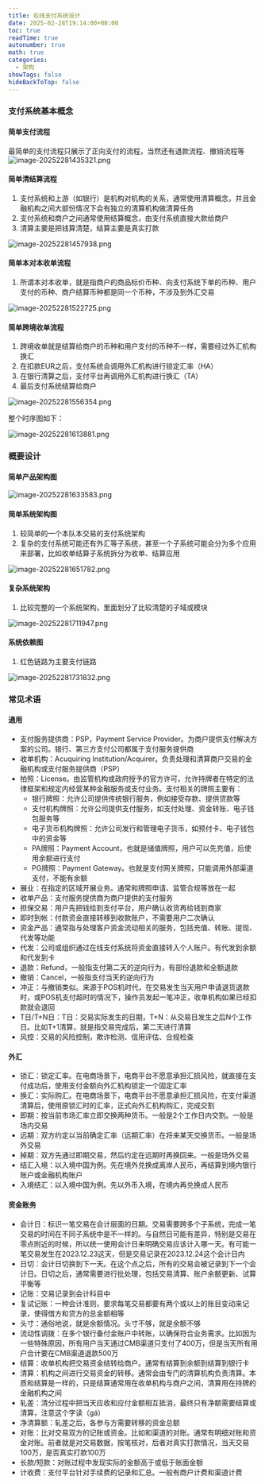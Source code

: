 ```yaml
---
title: 在线支付系统设计
date: 2025-02-28T19:14:00+08:00
toc: true
readTime: true
autonumber: true
math: true
categories:
  - 架构
showTags: false
hideBackToTop: false
---
```

### 支付系统基本概念
#### 简单支付流程
最简单的支付流程只展示了正向支付的流程，当然还有退款流程、撤销流程等
![image-20252281435321.png](/images/%E5%9C%A8%E7%BA%BF%E6%94%AF%E4%BB%98%E7%B3%BB%E7%BB%9F%E8%AE%BE%E8%AE%A1/image-20252281435321.png)

#### 简单清结算流程
1. 支付系统和上游（如银行）是机构对机构的关系，通常使用清算概念，并且金融机构之间大部份情况下会有独立的清算机构做清算任务
2. 支付系统和商户之间通常使用结算概念，由支付系统直接大款给商户
3. 清算主要是把钱算清楚，结算主要是真实打款

![image-20252281457938.png](/images/%E5%9C%A8%E7%BA%BF%E6%94%AF%E4%BB%98%E7%B3%BB%E7%BB%9F%E8%AE%BE%E8%AE%A1/image-20252281457938.png)

#### 简单本对本收单流程
1. 所谓本对本收单，就是指商户的商品标价币种、向支付系统下单的币种、用户支付的币种、商户结算币种都是同一个币种，不涉及到外汇交易

![image-20252281522725.png](/images/%E5%9C%A8%E7%BA%BF%E6%94%AF%E4%BB%98%E7%B3%BB%E7%BB%9F%E8%AE%BE%E8%AE%A1/image-20252281522725.png)

#### 简单跨境收单流程
1. 跨境收单就是结算给商户的币种和用户支付的币种不一样，需要经过外汇机构换汇
2. 在扣款EUR之后，支付系统会调用外汇机构进行锁定汇率（HA）
3. 在银行清算之后，支付平台再调用外汇机构进行换汇（TA）
4. 最后支付系统结算给商户

![image-20252281556354.png](/images/%E5%9C%A8%E7%BA%BF%E6%94%AF%E4%BB%98%E7%B3%BB%E7%BB%9F%E8%AE%BE%E8%AE%A1/image-20252281556354.png)

整个时序图如下：

![image-20252281613881.png](/images/%E5%9C%A8%E7%BA%BF%E6%94%AF%E4%BB%98%E7%B3%BB%E7%BB%9F%E8%AE%BE%E8%AE%A1/image-20252281613881.png)

### 概要设计
#### 简单产品架构图

![image-20252281633583.png](/images/%E5%9C%A8%E7%BA%BF%E6%94%AF%E4%BB%98%E7%B3%BB%E7%BB%9F%E8%AE%BE%E8%AE%A1/image-20252281633583.png)

#### 简单系统架构图
1. 较简单的一个本队本交易的支付系统架构
2. 复杂的支付系统可能还有外汇等子系统，甚至一个子系统可能会分为多个应用来部署，比如收单结算子系统拆分为收单、结算应用

![image-20252281651782.png](/images/%E5%9C%A8%E7%BA%BF%E6%94%AF%E4%BB%98%E7%B3%BB%E7%BB%9F%E8%AE%BE%E8%AE%A1/image-20252281651782.png)

#### 复杂系统架构
1. 比较完整的一个系统架构，里面划分了比较清楚的子域或模块

![image-20252281711947.png](/images/%E5%9C%A8%E7%BA%BF%E6%94%AF%E4%BB%98%E7%B3%BB%E7%BB%9F%E8%AE%BE%E8%AE%A1/image-20252281711947.png)

#### 系统依赖图
1. 红色链路为主要支付链路

![image-20252281731832.png](/images/%E5%9C%A8%E7%BA%BF%E6%94%AF%E4%BB%98%E7%B3%BB%E7%BB%9F%E8%AE%BE%E8%AE%A1/image-20252281731832.png)

### 常见术语
#### 通用
- 支付服务提供商：PSP，Payment Service Provider。为商户提供支付解决方案的公司。银行、第三方支付公司都属于支付服务提供商
- 收单机构：Acuquiring Institution/Acquirer。负责处理和清算商户交易的金融机构或支付服务提供商（PSP）
- 拍照：License。由监管机构或政府授予的官方许可，允许持牌者在特定的法律框架和规定内经营某种金融服务或支付业务。支付相关的牌照主要有：
    - 银行牌照：允许公司提供传统银行服务，例如接受存款、提供贷款等
    - 支付机构牌照：允许公司提供支付服务，如支付处理、资金转账、电子钱包服务等
    - 电子货币机构牌照：允许公司发行和管理电子货币，如预付卡、电子钱包中的资金等
    - PA牌照：Payment Account，也就是储值牌照，用户可以先充值，后使用余额进行支付
    - PG牌照：Payment Gateway。也就是支付网关牌照，只能调用外部渠道支付，不能有余额
- 展业：在指定的区域开展业务。通常和牌照申请、监管合规等放在一起
- 收单产品：支付服务提供商为商户提供的支付服务
- 担保交易：用户先把钱给到支付平台，用户确认收货再给钱到商家
- 即时到帐：付款资金直接转移到收款账户，不需要用户二次确认
- 资金产品：通常指与处理客户资金流动相关的服务，包括充值、转账、提现、代发等功能
- 代发：公司或组织通过在线支付系统将资金直接转入个人账户。有代发到余额和代发到卡
- 退款：Refund，一般指支付第二天的逆向行为，有部份退款和全额退款
- 撤销：Cancel，一般指支付当天的逆向行为
- 冲正：与撤销类似。来源于POS机时代，在交易发生当天用户申请退货退款时，或POS机支付超时的情况下，操作员发起一笔冲正，收单机构如果已经扣款就会退回
- T日/T+N日：T日：交易实际发生的日期，T+N：从交易日发生之后N个工作日。比如T+1清算，就是指交易完成后，第二天进行清算
- 风控：交易的风险控制，欺诈检测、信用评估、合规检查

#### 外汇
- 锁汇：锁定汇率。在电商场景下，电商平台不愿意承担汇损风险，就直接在支付成功后，使用支付金额向外汇机构锁定一个固定汇率
- 换汇：实际购汇。在电商场景下，电商平台不愿意承担汇损风险，在支付渠道清算后，使用原锁汇时的汇率，正式向外汇机构购汇，完成交割
- 即期：按当前市场汇率立即交换两种货币。一般是2个工作日内交割。一般是场内交易
- 远期：双方约定以当前确定汇率（远期汇率）在将来某天交换货币。一般是场外交易
- 掉期：双方先通过即期交易，然后约定在远期时再换回来。一般是场外交易
- 结汇入境：以入境中国为例。先在境外兑换成离岸人民币，再结算到境内银行账户或金融机构账户
- 入境结汇：以入境中国为例。先以外币入境，在境内再兑换成人民币

#### 资金账务
- 会计日：标识一笔交易在会计层面的日期。交易需要跨多个子系统，完成一笔交易的时间在不同子系统中是不一样的。与自然日可能有差异，特别是交易在零点附近的时候，所以统一使用会计日来明确交易应该计入哪一天。有可能一笔交易发生在2023.12.23这天，但是交易记录在2023.12.24这个会计日内
- 日切：会计日切换到下一天。在这个点之后，所有的交易会被记录到下一个会计日。日切之后，通常需要进行批处理，包括交易清算、账户余额更新、试算平衡等
- 记账：交易记录到会计科目中
- 复试记账：一种会计准则，要求每笔交易都要有两个或以上的账目变动来记录，使得借方和贷方的总金额相等
- 头寸：通俗地说，就是余额情况。头寸不够，就是余额不够
- 流动性调拨：在多个银行备付金账户中转账，以确保符合业务需求。比如因为一些特殊原因，所有用户当天通过CMB渠道只支付了400万，但是当天所有用户合计要在CMB渠道退款500万
- 结算：收单机构把交易资金结转给商户。通常有结算到余额到结算到银行卡
- 清算：机构之间进行交易资金的转移。通常会由专门的清算机构负责清算。本质和结算是一样的，只是结算通常用在收单机构与商户之间，清算用在持牌的金融机构之间
- 轧差：清分过程中把当天应收和应付金额相互抵消，最终只有净额需要结算或清算，注意这个字读（gá）
- 净清算额：轧差之后，各参与方需要转移的资金总额
- 对账：比对交易双方的记账或资金。比如和渠道的对账。通常有明细对账和资金对账。前者就是对交易数据，按笔核对，后者对真实打款情况，当天交易100万，是否真实打款100万
- 长款/短款：对账过程中发现实际的金额高于或低于账面金额
- 计收费：支付平台针对手续费的记录和汇总。一般有商户计费和渠道计费